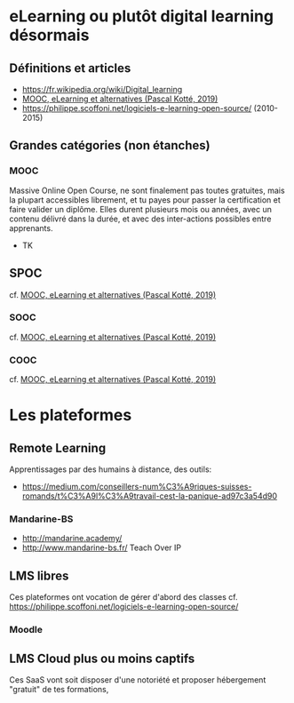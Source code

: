 # eLearning ou plutôt digital learning désormais
## Définitions et articles
* https://fr.wikipedia.org/wiki/Digital_learning
* [MOOC, eLearning et alternatives (Pascal Kotté, 2019)](https://medium.com/quicklearn/mooc-elearning-et-alternatives-a2cab1399fe0)
* https://philippe.scoffoni.net/logiciels-e-learning-open-source/ (2010-2015)

## Grandes catégories (non étanches)
### MOOC
Massive Online Open Course, ne sont finalement pas toutes gratuites, mais la plupart accessibles librement, et tu payes pour passer la certification et faire valider un diplôme. Elles durent plusieurs mois ou années, avec un contenu délivré dans la durée, et avec des inter-actions possibles entre apprenants.
* TK

## SPOC
cf. [MOOC, eLearning et alternatives (Pascal Kotté, 2019)](https://medium.com/quicklearn/mooc-elearning-et-alternatives-a2cab1399fe0)

### SOOC
cf. [MOOC, eLearning et alternatives (Pascal Kotté, 2019)](https://medium.com/quicklearn/mooc-elearning-et-alternatives-a2cab1399fe0)

### COOC
cf. [MOOC, eLearning et alternatives (Pascal Kotté, 2019)](https://medium.com/quicklearn/mooc-elearning-et-alternatives-a2cab1399fe0)

# Les plateformes
## Remote Learning
Apprentissages par des humains à distance, des outils:
* https://medium.com/conseillers-num%C3%A9riques-suisses-romands/t%C3%A9l%C3%A9travail-cest-la-panique-ad97c3a54d90

### Mandarine-BS
* http://mandarine.academy/
* http://www.mandarine-bs.fr/ Teach Over IP

## LMS libres
Ces plateformes ont vocation de gérer d'abord des classes
cf. https://philippe.scoffoni.net/logiciels-e-learning-open-source/

### Moodle

## LMS Cloud plus ou moins captifs
Ces SaaS vont soit disposer d'une notoriété et proposer hébergement "gratuit" de tes formations, 
